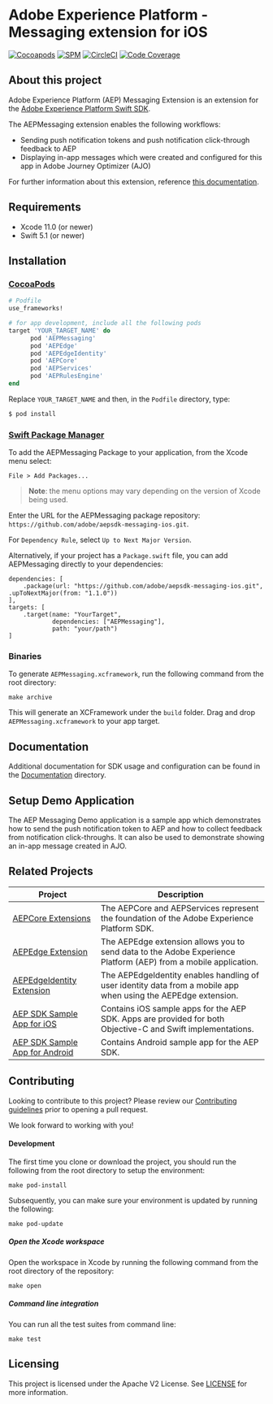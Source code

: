 # Adobe Experience Platform - Messaging extension for iOS

[![Cocoapods](https://img.shields.io/cocoapods/v/AEPMessaging.svg?color=orange&label=AEPMessaging&logo=apple&logoColor=white)](https://cocoapods.org/pods/AEPMessaging)
[![SPM](https://img.shields.io/badge/SPM-Supported-orange.svg?logo=apple&logoColor=white)](https://swift.org/package-manager/)
[![CircleCI](https://img.shields.io/circleci/project/github/adobe/aepsdk-messaging-ios/main.svg?logo=circleci)](https://circleci.com/gh/adobe/workflows/aepsdk-messaging-ios)
[![Code Coverage](https://img.shields.io/codecov/c/github/adobe/aepsdk-messaging-ios/main.svg?logo=codecov)](https://codecov.io/gh/adobe/aepsdk-messaging-ios/branch/main)

## About this project

Adobe Experience Platform (AEP) Messaging Extension is an extension for the [Adobe Experience Platform Swift SDK](https://github.com/adobe/aepsdk-core-ios).

The AEPMessaging extension enables the following workflows:

- Sending push notification tokens and push notification click-through feedback to AEP
- Displaying in-app messages which were created and configured for this app in Adobe Journey Optimizer (AJO)

For further information about this extension, reference [this documentation](https://aep-sdks.gitbook.io/docs/using-mobile-extensions/adobe-journey-optimizer).

## Requirements
- Xcode 11.0 (or newer)
- Swift 5.1 (or newer)

## Installation

### [CocoaPods](https://guides.cocoapods.org/using/using-cocoapods.html)

```ruby
# Podfile
use_frameworks!

# for app development, include all the following pods
target 'YOUR_TARGET_NAME' do
      pod 'AEPMessaging'
      pod 'AEPEdge'
      pod 'AEPEdgeIdentity'
      pod 'AEPCore'
      pod 'AEPServices'
      pod 'AEPRulesEngine'
end
```

Replace `YOUR_TARGET_NAME` and then, in the `Podfile` directory, type:

```ruby
$ pod install
```

### [Swift Package Manager](https://github.com/apple/swift-package-manager)

To add the AEPMessaging Package to your application, from the Xcode menu select:

`File > Add Packages...`

> **Note**: the menu options may vary depending on the version of Xcode being used.

Enter the URL for the AEPMessaging package repository: `https://github.com/adobe/aepsdk-messaging-ios.git`.

For `Dependency Rule`, select `Up to Next Major Version`.

Alternatively, if your project has a `Package.swift` file, you can add AEPMessaging directly to your dependencies:

```
dependencies: [
    .package(url: "https://github.com/adobe/aepsdk-messaging-ios.git", .upToNextMajor(from: "1.1.0"))
],
targets: [
    .target(name: "YourTarget",
            dependencies: ["AEPMessaging"],
            path: "your/path")
]
```

### Binaries

To generate `AEPMessaging.xcframework`, run the following command from the root directory:

```
make archive
```

This will generate an XCFramework under the `build` folder. Drag and drop `AEPMessaging.xcframework` to your app target.

## Documentation

Additional documentation for SDK usage and configuration can be found in the [Documentation](Documentation/README.md) directory.

## Setup Demo Application

The AEP Messaging Demo application is a sample app which demonstrates how to send the push notification token to AEP and how to collect feedback from notification click-throughs. It can also be used to demonstrate showing an in-app message created in AJO.

## Related Projects

| Project                                                      | Description                                                  |
| ------------------------------------------------------------ | ------------------------------------------------------------ |
| [AEPCore Extensions](https://github.com/adobe/aepsdk-core-ios) | The AEPCore and AEPServices represent the foundation of the Adobe Experience Platform SDK. |
| [AEPEdge Extension](https://github.com/adobe/aepsdk-edge-ios) | The AEPEdge extension allows you to send data to the Adobe Experience Platform (AEP) from a mobile application. |
| [AEPEdgeIdentity Extension](https://github.com/adobe/aepsdk-edgeidentity-ios) | The AEPEdgeIdentity enables handling of user identity data from a mobile app when using the AEPEdge extension. |
| [AEP SDK Sample App for iOS](https://github.com/adobe/aepsdk-sample-app-ios) | Contains iOS sample apps for the AEP SDK. Apps are provided for both Objective-C and Swift implementations. |
| [AEP SDK Sample App for Android](https://github.com/adobe/aepsdk-sample-app-android) | Contains Android sample app for the AEP SDK.                 |

## Contributing
Looking to contribute to this project? Please review our [Contributing guidelines](.github/CONTRIBUTING.md) prior to opening a pull request.

We look forward to working with you!

#### Development

The first time you clone or download the project, you should run the following from the root directory to setup the environment:

~~~
make pod-install
~~~

Subsequently, you can make sure your environment is updated by running the following:

~~~
make pod-update
~~~

##### Open the Xcode workspace
Open the workspace in Xcode by running the following command from the root directory of the repository:

~~~
make open
~~~

##### Command line integration

You can run all the test suites from command line:

~~~
make test
~~~

## Licensing
This project is licensed under the Apache V2 License. See [LICENSE](LICENSE) for more information.
